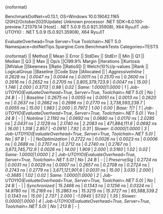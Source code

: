 {noformat}

BenchmarkDotNet=v0.13.1, OS=Windows 10.0.19042.1165 (20H2/October2020Update)
Unknown processor
.NET SDK=6.0.100-preview.7.21379.14
  [Host]     : .NET 5.0.9 (5.0.921.35908), X64 RyuJIT
  Job-UTOYIO : .NET 5.0.9 (5.0.921.35908), X64 RyuJIT

EvaluateOverhead=True  Server=True  Toolchain=.NET 5.0  
Namespace=dotNetTips.Spargine.Core.BenchmarkTests  Categories=TESTS  

{noformat}
||          Method ||      Mean ||    Error ||   StdDev ||   StdErr ||       Min ||        Q1 ||    Median ||        Q3 ||       Max ||           Op/s ||CI99.9% Margin ||Iterations ||Kurtosis ||MValue ||Skewness ||Ratio ||RatioSD ||  Welch(10%)/p-values ||Rank ||                                                      LogicalGroup ||Baseline ||Code Size ||Allocated ||
| *AggressiveInline* |  *0.2628 ns* | *0.0047 ns* | *0.0044 ns* | *0.0011 ns* |  *0.2570 ns* |  *0.2600 ns* |  *0.2616 ns* |  *0.2652 ns* |  *0.2705 ns* | *3,805,379,723.9* |      *0.0047 ns* |      *15.00* |    *1.746* |  *2.000* |   *0.3713* |  *0.98* |    *0.02* |   *Same: 1.0000|1.0000* |    *1* | *Job-UTOYIO(EvaluateOverhead=True, Server=True, Toolchain=.NET 5.0)* |       *No* |      *24 B* |         *-* |
|         *Baseline* |  *0.2675 ns* | *0.0055 ns* | *0.0051 ns* | *0.0013 ns* |  *0.2620 ns* |  *0.2637 ns* |  *0.2662 ns* |  *0.2696 ns* |  *0.2770 ns* | *3,738,593,239.7* |      *0.0055 ns* |      *15.00* |    *1.983* |  *2.000* |   *0.7972* |  *1.00* |    *0.00* |             *Base: ?|?* |    *1* | *Job-UTOYIO(EvaluateOverhead=True, Server=True, Toolchain=.NET 5.0)* |      *Yes* |      *24 B* |         *-* |
|         *NoInline* |  *2.1192 ns* | *0.0692 ns* | *0.0680 ns* | *0.0170 ns* |  *2.0285 ns* |  *2.0431 ns* |  *2.1229 ns* |  *2.1740 ns* |  *2.2083 ns* |   *471,884,111.6* |      *0.0692 ns* |      *16.00* |    *1.318* |  *2.857* |  *-0.0910* |  *7.92* |    *0.31* | *Slower: 0.0000|1.0000* |    *3* | *Job-UTOYIO(EvaluateOverhead=True, Server=True, Toolchain=.NET 5.0)* |       *No* |      *97 B* |         *-* |
|   *NoOptimization* |  *0.2722 ns* | *0.0026 ns* | *0.0023 ns* | *0.0006 ns* |  *0.2689 ns* |  *0.2707 ns* |  *0.2712 ns* |  *0.2740 ns* |  *0.2767 ns* | *3,673,745,712.9* |      *0.0026 ns* |      *14.00* |    *1.909* |  *2.000* |   *0.5160* |  *1.02* |    *0.02* |   *Same: 1.0000|1.0000* |    *2* | *Job-UTOYIO(EvaluateOverhead=True, Server=True, Toolchain=.NET 5.0)* |       *No* |      *24 B* |         *-* |
|      *PreserveSig* |  *0.2724 ns* | *0.0031 ns* | *0.0029 ns* | *0.0007 ns* |  *0.2657 ns* |  *0.2708 ns* |  *0.2724 ns* |  *0.2743 ns* |  *0.2779 ns* | *3,671,121,901.6* |      *0.0031 ns* |      *15.00* |    *3.035* |  *2.000* |  *-0.3685* |  *1.02* |    *0.02* |   *Same: 1.0000|1.0000* |    *2* | *Job-UTOYIO(EvaluateOverhead=True, Server=True, Toolchain=.NET 5.0)* |       *No* |      *24 B* |         *-* |
|     *Synchronized* | *15.2466 ns* | *0.1343 ns* | *0.1256 ns* | *0.0324 ns* | *14.9780 ns* | *15.2169 ns* | *15.2863 ns* | *15.3215 ns* | *15.3727 ns* |    *65,588,339.2* |      *0.1343 ns* |      *15.00* |    *2.737* |  *2.000* |  *-1.0945* | *57.02* |    *1.35* | *Slower: 0.0000|1.0000* |    *4* | *Job-UTOYIO(EvaluateOverhead=True, Server=True, Toolchain=.NET 5.0)* |       *No* |     *213 B* |         *-* |

